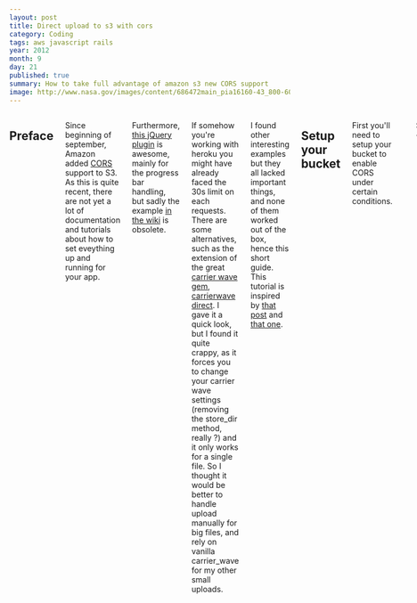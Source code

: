 ```yaml
---
layout: post
title: Direct upload to s3 with cors
category: Coding
tags: aws javascript rails
year: 2012
month: 9
day: 21
published: true
summary: How to take full advantage of amazon s3 new CORS support
image: http://www.nasa.gov/images/content/686472main_pia16160-43_800-600.jpg
---
```


<div class="row">
	<div class="span9 columns">
	  <h2>Preface</h2>
	  <p>Since beginning of september, Amazon added <a href="http://www.w3.org/TR/cors/">CORS</a> support to S3. As this is quite recent, there are not yet a lot of documentation and tutorials about how to set eveything up and running for your app.</p>
	  <p>Furthermore, <a href="http://blueimp.github.com/jQuery-File-Upload/">this jQuery plugin</a> is awesome, mainly for the progress bar handling, but sadly the example <a href="https://github.com/blueimp/jQuery-File-Upload/wiki/Upload-directly-to-S3">in the wiki</a> is obsolete.</p>
    <p>If somehow you're working with heroku you might have already faced the 30s limit on each requests. There are some alternatives, such as the extension of the great <a href="https://github.com/jnicklas/carrierwave">carrier wave gem</a>, <a href="https://github.com/dwilkie/carrierwave_direct">carrierwave direct</a>. I gave it a quick look, but I found it quite crappy, as it forces you to change your carrier wave settings (removing the store_dir method, really ?) and it only works for a single file. So I thought it would be better to handle upload manually for big files, and rely on vanilla carrier_wave for my other small uploads.</p>
	  <p>I found other interesting examples but they all lacked important things, and none of them worked out of the box, hence this short guide. This tutorial is inspired by <a href="http://highgroove.com/articles/2012/09/11/upload-directly-to-Amazon-s3-with-support-for-cors.html">that post</a> and <a href="http://www.ioncannon.net/programming/1539/direct-browser-uploading-amazon-s3-cors-fileapi-xhr2-and-signed-puts/">that one</a>.</p>
		<h2>Setup your bucket</h2>
		<p>First you'll need to setup your bucket to enable CORS under certain conditions.</p>

    {% highlight xml %}
    <CORSConfiguration>
      <CORSRule>
        <AllowedOrigin>*</AllowedOrigin>
        <AllowedMethod>GET</AllowedMethod>
        <AllowedMethod>POST</AllowedMethod>
        <AllowedMethod>PUT</AllowedMethod>
        <AllowedHeader>*</AllowedHeader>
      </CORSRule>
    </CORSConfiguration>
    {% endhighlight %}
    <p>Of course those settings are only for development purpose, you'll probably want to restrict the Allowed Origin rule to your domain only. <a href="http://docs.amazonwebservices.com/AmazonS3/latest/dev/cors.html">Documentation</a> about those settings is quite good.</p>

		<h2>Setup your server</h2>
		<p>In order to send your files to s3, you have to include a set of options as described <a href="http://aws.amazon.com/articles/1434">in the official doc here</a> and <a href="">there</a></p>
		<p>One solution would be to directly write the content of all those variables in the form, so it's ready to be submitted, but I believe that most of those value should not be written in the DOM. So we'll create a new route we'll use to fetch those data.</p>
    <p>This example is written with Rails, but writing the same for another framework should be really simple</p>
    {% highlight ruby %}
    MyApp::Application.routes.draw do
      resources :signed_url, only: :index
    end
    {% endhighlight %}

    <p>Now that we have our new route, let's create the controller which will send back our data to the s3 form</p>

    {% highlight ruby %}
    class SignedUrlsController < ApplicationController
      def index
        render json: {
          policy: s3_upload_policy_document,
          signature: s3_upload_signature,
          key: "uploads/#{SecureRandom.uuid}/#{params[:doc][:title]}",
          success_action_redirect: board_url
        }
      end

      private

      # generate the policy document that amazon is expecting.
      def s3_upload_policy_document
        Base64.encode64(
          {
            expiration: 30.minutes.from_now.utc.strftime('%Y-%m-%dT%H:%M:%S.000Z'),
            conditions: [
              { bucket: ENV['S3_BUCKET'] },
              { acl: 'public-read' },
              ["starts-with", "$key", "uploads/"],
              { success_action_status: '201' }
            ]
          }.to_json
        ).gsub(/\n|\r/, '')
      end

      # sign our request by Base64 encoding the policy document.
      def s3_upload_signature
        Base64.encode64(
          OpenSSL::HMAC.digest(
            OpenSSL::Digest::Digest.new('sha1'),
            ENV['AWS_SECRET_KEY_ID'],
            s3_upload_policy_document
          )
        ).gsub(/\n/, '')
      end
    end
    {% endhighlight %}
    <p>The policy and signature method are stolen from the linked blog posts above with one exception, I had to include the "starts-width" constraint, otherwise s3 was yelling 403 to me.</p>
    <p>Everything else is quite straight forward, there's just a small detail to consider if you set the acl to 'private', but more on that later.</p>
    <p>One last detail, the key value is actually the path of your file on your bucket, so set it to whatever you want but be sure it matches the constraint you set in the policy. Here we're using <code>params[:doc][:file]</code> to read the name of the file we're about to upload. We'll see more about that when setting the javascript.</p>
    <p>That's basically everything we have to do on the server side</p>

		<h2>Add the jQueryFileUpload files</h2>
		<p>Next you'll have to add the <a href="http://blueimp.github.com/jQuery-File-Upload/">jQueryFileUpload</a> files. The plugins ships with a lof of files, but I found most of them useless, so here is the list
		<ul>
      <li><code>vendor/jquery.ui.widget</code></li>
      <li><code>jquery.fileupload</code></li>
		</ul>
		</p>

		<h2>Setup the javascript client side</h2>
    <p>Now let's setup jQueryFileUpload to send the correct data to s3</p>
    <p>Based on what we did on the server, the workflow will be composed of 2 requests, first, it's going to fetch the needed data from our server, then send everything to s3.</p>

    <p>Here is the form I'm using, the order of parameter is important.</p>

    {% highlight haml %}
     %form(action="https://ENV['S3_BUCKET'].s3.amazonaws.com" method="post" enctype="multipart/form-data")
        %input{type: :hidden, name: :key}
        %input{type: :hidden, name: "AWSAccessKeyId", value: ENV['AWS_ACCESS_KEY_ID']}
        %input{type: :hidden, name: :acl, value: 'public-read'}
        %input{type: :hidden, name: :policy}
        %input{type: :hidden, name: :signature}
        %input{type: :hidden, name: :success_action_status, value: "201"}

        %input{type: :file, name: :file, data: { :'direct-upload' => true } }
        - # You can recognize some bootstrap markup here :)
        .progress.progress-striped.active
          .bar
    {% endhighlight %}

    {% highlight javascript %}
$(function() {

  $('[data-direct-upload]').each(function() {

    var form = $(this).parents('form').first()

    $(this).fileupload({
      url: form.attr('action'),
      type: 'POST',
      autoUpload: true,
      dataType: 'xml', // This is really important as s3 gives us back the url of the file in a XML document
      add: function (event, data) {
        $.ajax({
          url: "/signed_urls",
          type: 'GET',
          dataType: 'json',
          data: {doc: {title: data.files[0].name}}, // send the file name to the server so it can generate the key param
          async: false,
          success: function(data) {
            // Now that we have our data, we update the form so it contains all
            // the needed data to sign the request
            form.find('input[name=key]').val(data.key)
            form.find('input[name=policy]').val(data.policy)
            form.find('input[name=signature]').val(data.signature)
          }
        })
        data.submit();
      },
      send: function(e, data) {
        $('.progress').fadeIn();
      },
      progress: function(e, data){
        // This is what makes everything really cool, thanks to that callback
        // you can now update the progress bar based on the upload progress
        var percent = Math.round((e.loaded / e.total) * 100)
        $('.bar').css('width', percent + '%')
      },
      fail: function(e, data) {
        console.log('fail')
      },
      success: function(data) {
        // Here we get the file url on s3 in an xml doc
        var url = $(data).find('Location').text()

        $('#real_file_url').val(url) // Update the real input in the other form
      },
      done: function (event, data) {
        $('.progress').fadeOut(300, function() {
          $('.bar').css('width', 0)
        })
      },
    })
  })
})
    {% endhighlight %}

    <p>So quick explanation about what's going on here : </p>
    <p>The <code>add</code> callback allows us to fetch the missing data before the upload. Once we have the data, we simply insert them in the form</p>
    <p>The <code>send</code> and <code>done</code> callbacks are only used for UX purpose, they show and hide the progress bar when needed. The real magic is the <code>progress</code> callback as it gives you the current progress of the upload in the event argument.</p>
    <p>In my example, this form sits next to a 'real' rails form which is used to save an object which has amongst its attributes a file_url, linked to the "big file" we just uploaded. So once the upload is done I fill the 'real' field so my object is correctly created with the good url without having to handle extra things. After submitting the real form my object is saved with the URL of the file uploaded on S3.</p>
    <p>If you're uploading public files, you're good to go, everything's perfect. But if you're uploading private file (this is set with the acl params), you still have a last thing to handle.</p>
    <p>Indeed the url itself is not enough, if you try accessing it, you'll face some ugly xml <a href="https://s3-eu-west-1.amazonaws.com/lpdc/glyphicons_003_user.png">like that</a>.
    The solution I used was to use the <a href="http://amazon.rubyforge.org/">aws gem</a> which provides a great method : <a href="http://amazon.rubyforge.org/doc/classes/AWS/S3/S3Object.html">AWS::S3Object#url_for</a>. With that method, you can get an authorized url for the desired duration with your bucket name and the key (the path of your file in the bucket) of your file</p>
    <p>So my custom url accessor looked something like this : </p>

    {% highlight ruby %}
  def url
    parent_url = super
    # If the url is nil, there's no need to look in the bucket for it
    return nil if parent_url.nil?

    # This will give you the last part of the URL, the 'key' params you need
    # but it's URL encoded, so you'll need to decode it
    object_key = parent_url.split(/\//).last
    AWS::S3::S3Object.url_for(
      CGI::unescape(object_key),
      ENV['S3_BUCKET'],
      use_ssl: true)
  end
    {% endhighlight %}
    <p>This involves some weird handling with the <code>CGI::unescape</code>, and there's probably a better way to achieve this, but this is one way to do it, and it works fine.</p>
	<h2>Live example</h2>
  <p>I'll set up a live example running on heroku, on which you'll be able to upload files in more than 30s coming soon </p>
  coming soon

  	<h2>EDIT</h2>
  	<p>I changed every access to AWS variables (BUCKET, SECRET_KEY and ACCESS_KEY) by using environment variables.
  	By doing so you don't have to put the variables directly in your files, but you just have to set correctly the variables :</p>

	{% highlight ruby %}
  export S3_BUCKET=<YOUR BUCKET>
  export AWS_ACCESS_KEY_ID=<YOUR KEY>
  export AWS_SECRET_KEY_ID=<YOUR SECRET KEY>
	{% endhighlight %}

	<p>When deploying on heroku you just have to set the variables with </p>

	{% highlight ruby %}
  heroku config:add AWS_ACCESS_KEY_ID=<YOUR KEY> --app <YOUR APP>
	{% endhighlight %}

	</div>
</div>

<div class="row">
	<div class="span9 column">
			<p class="pull-right">{% if page.previous.url %} <a href="{{page.previous.url}}" title="Previous Post: {{page.previous.title}}"><i class="icon-chevron-left"></i></a> 	{% endif %}   {% if page.next.url %} 	<a href="{{page.next.url}}" title="Next Post: {{page.next.title}}"><i class="icon-chevron-right"></i></a> 	{% endif %} </p>
	</div>
</div>

<div class="row">
    <div class="span9 columns">
		<h2>Comments Section</h2>
	    <p>Feel free to comment on the post but keep it clean and on topic.</p>
		<div id="disqus_thread"></div>
		<script type="text/javascript">
			/* * * CONFIGURATION VARIABLES: EDIT BEFORE PASTING INTO YOUR WEBPAGE * * */
			var disqus_shortname = 'githubpagepjambet'; // required: replace example with your forum shortname
			var disqus_identifier = '{{ page.url }}';
			var disqus_url = 'http://pjambet.github.com{{ page.url }}';

			/* * * DON'T EDIT BELOW THIS LINE * * */
			(function() {
				var dsq = document.createElement('script'); dsq.type = 'text/javascript'; dsq.async = true;
				dsq.src = 'http://' + disqus_shortname + '.disqus.com/embed.js';
				(document.getElementsByTagName('head')[0] || document.getElementsByTagName('body')[0]).appendChild(dsq);
			})();
		</script>
		<noscript>Please enable JavaScript to view the <a href="http://disqus.com/?ref_noscript">comments powered by Disqus.</a></noscript>
		<a href="http://disqus.com" class="dsq-brlink">blog comments powered by <span class="logo-disqus">Disqus</span></a>
	</div>
</div>

<!-- Twitter -->
<script>!function(d,s,id){var js,fjs=d.getElementsByTagName(s)[0];if(!d.getElementById(id)){js=d.createElement(s);js.id=id;js.src="//platform.twitter.com/widgets.js";fjs.parentNode.insertBefore(js,fjs);}}(document,"script","twitter-wjs");</script>

<!-- Google + -->
<script type="text/javascript">
  (function() {
    var po = document.createElement('script'); po.type = 'text/javascript'; po.async = true;
    po.src = 'https://apis.google.com/js/plusone.js';
    var s = document.getElementsByTagName('script')[0]; s.parentNode.insertBefore(po, s);
  })();
</script>

